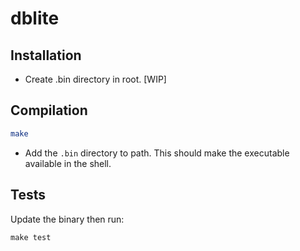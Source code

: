 # dblite

## Installation
- Create .bin directory in root. [WIP]

## Compilation
```bash
make
```
- Add the `.bin` directory to path. This should make the executable available in the shell.

## Tests
Update the binary then run:
```
make test
```

